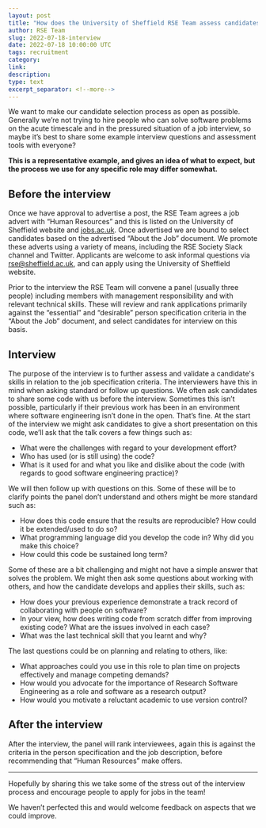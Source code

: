 ```yaml
---
layout: post
title: "How does the University of Sheffield RSE Team assess candidates for jobs?"
author: RSE Team
slug: 2022-07-18-interview
date: 2022-07-18 10:00:00 UTC
tags: recruitment
category:
link:
description:
type: text
excerpt_separator: <!--more-->
---
```


We want to make our candidate selection process as open as possible. Generally we’re not trying to hire people who can solve software problems on the acute timescale and in the pressured situation of a job interview, so maybe it’s best to share some example interview questions and assessment tools with everyone?

**This is a representative example, and gives an idea of what to expect, but the process we use for any specific role may differ somewhat.**

<!--more-->

## Before the interview

Once we have approval to advertise a post, the RSE Team agrees a job advert with “Human Resources” and this is listed on the University of Sheffield website and [jobs.ac.uk](https://jobs.ac.uk). Once advertised we are bound to select candidates based on the advertised “About the Job” document. We promote these adverts using a variety of means, including the RSE Society Slack channel and Twitter. Applicants are welcome to ask informal questions via <rse@sheffield.ac.uk>, and can apply using the University of Sheffield website.

Prior to the interview the RSE Team will convene a panel (usually three people) including members with management responsibility and with relevant technical skills. These will review and rank applications primarily against the “essential” and “desirable” person specification criteria in the “About the Job” document, and select candidates for interview on this basis.

## Interview

The purpose of the interview is to further assess and validate a candidate's skills in relation to the job specification criteria. The interviewers have this in mind when asking standard or follow up questions. We often ask candidates to share some code with us before the interview. Sometimes this isn’t possible, particularly if their previous work has been in an environment where software engineering isn’t done in the open. That’s fine. At the start of the interview we might ask candidates to give a short presentation on this code, we’ll ask that the talk covers a few things such as:

- What were the challenges with regard to your development effort?
- Who has used (or is still using) the code?
- What is it used for and what you like and dislike about the code (with regards to good software engineering practice)?

We will then follow up with questions on this. Some of these will be to clarify points the panel don’t understand and others might be more standard such as:

- How does this code ensure that the results are reproducible? How could it be extended/used to do so?
- What programming language did you develop the code in? Why did you make this choice?
- How could this code be sustained long term?

Some of these are a bit challenging and might not have a simple answer that solves the problem. We might then ask some questions about working with others, and how the candidate develops and applies their skills, such as:

- How does your previous experience demonstrate a track record of collaborating with people on software?
- In your view, how does writing code from scratch differ from improving existing code? What are the issues involved in each case?
- What was the last technical skill that you learnt and why?

The last questions could be on planning and relating to others, like:

- What approaches could you use in this role to plan time on projects effectively and manage competing demands?
- How would you advocate for the importance of Research Software Engineering as a role and software as a research output?
- How would you motivate a reluctant academic to use version control?

## After the interview

After the interview, the panel will rank interviewees, again this is against the criteria in the person specification and the job description, before recommending that “Human Resources” make offers.

---

Hopefully by sharing this we take some of the stress out of the interview process and encourage people to apply for jobs in the team!

We haven’t perfected this and would welcome feedback on aspects that we could improve.

